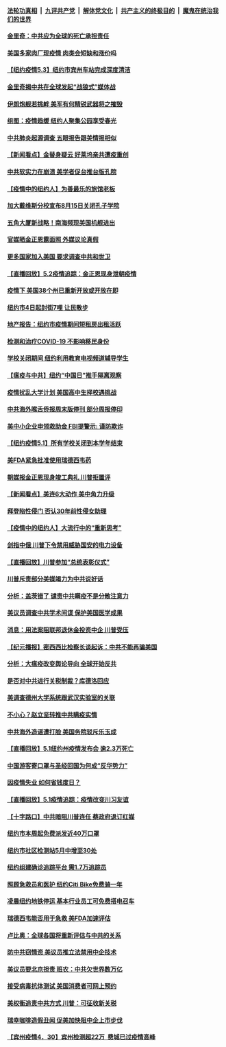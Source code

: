 

####  [法轮功真相](../../../../basic/blob/master/README.md?t=05040031) &nbsp;|&nbsp; [九评共产党](../../../../9ping.md/blob/master/README.md?t=05040031) &nbsp;|&nbsp; [解体党文化](../../../../jtdwh.md/blob/master/README.md?t=05040031)  &nbsp;|&nbsp; [共产主义的终极目的](../../../../gczydzjmd.md/blob/master/README.md?t=05040031) &nbsp;|&nbsp; [魔鬼在统治我们的世界](../../../../mgztzwmdsj.md/blob/master/README.md?t=05040031) 

#### [金里奇：中共应为全球的死亡承担责任](../pages/nsc412/n12079817.md?t=05040031) 

#### [美国多家肉厂现疫情 肉类会短缺和涨价吗](../pages/nsc412/n12078772.md?t=05040031) 

#### [【纽约疫情5.3】纽约市宾州车站完成深度清洁](../pages/nsc412/n12079463.md?t=05040031) 

#### [金里奇揭中共在全球发起“战狼式”媒体战](../pages/nsc412/n12077181.md?t=05040031) 

#### [伊朗炮舰若挑衅 美军有何精锐武器将之摧毁](../pages/nsc412/n12066332.md?t=05040031) 

#### [组图：疫情趋缓 纽约人聚集公园享受春光](../pages/nsc412/n12078866.md?t=05040031) 

#### [中共肺炎起源调查 五眼报告跟美情报相似](../pages/nsc412/n12078651.md?t=05040031) 

#### [【新闻看点】金替身疑云 好莱坞亲共遭疫重创](../pages/nsc412/n12077995.md?t=05040031) 

#### [中共软实力在崩溃 美学者促台推台版孔院](../pages/nsc412/n12078663.md?t=05040031) 

#### [【疫情中的纽约人】为善最乐的旅馆老板](../pages/nsc412/n12078670.md?t=05040031) 

#### [加大戴维斯分校宣布8月15日关闭孔子学院](../pages/nsc412/n12078385.md?t=05040031) 

#### [五角大厦新战略！南海频现美国机舰进出](../pages/nsc412/n12077916.md?t=05040031) 

#### [官媒晒金正恩露面照 外媒议论真假](../pages/nsc412/n12078149.md?t=05040031) 

#### [更多国家加入美国 要求调查中共和世卫](../pages/nsc412/n12078121.md?t=05040031) 

#### [【直播回放】5.2疫情追踪：金正恩现身泄朝疫情](../pages/nsc412/n12077928.md?t=05040031) 

#### [疫情下 美国38个州已重新开放或开放在即](../pages/nsc412/n12076679.md?t=05040031) 

#### [纽约市4日起封街7哩 让民散步](../pages/nsc412/n12077384.md?t=05040031) 

#### [地产报告：纽约市疫情期间短租房出租活跃](../pages/nsc412/n12077341.md?t=05040031) 

#### [检测和治疗COVID-19  不影响移民身份](../pages/nsc412/n12077335.md?t=05040031) 

#### [学校关闭期间   纽约利用教育电视频道辅导学生](../pages/nsc412/n12077349.md?t=05040031) 

#### [【瘟疫与中共】纽约“中国日”推手隔离观察](../pages/nsc412/n12076905.md?t=05040031) 

#### [疫情扰乱大学计划 美国高中生择校遇挑战](../pages/nsc412/n12077269.md?t=05040031) 

#### [中共海外喉舌侨报周末版停刊 部分周报停印](../pages/nsc412/n12076995.md?t=05040031) 

#### [美中小企业申领救助金 FBI提警示: 谨防欺诈](../pages/nsc412/n12076896.md?t=05040031) 

#### [【纽约疫情5.1】所有学校关闭到本学年结束](../pages/nsc412/n12075643.md?t=05040031) 

#### [美FDA紧急批准使用瑞德西韦药](../pages/nsc412/n12076808.md?t=05040031) 

#### [朝媒报金正恩现身竣工典礼 川普拒置评](../pages/nsc412/n12076867.md?t=05040031) 

#### [【新闻看点】美连6大动作 美中角力升级](../pages/nsc412/n12076815.md?t=05040031) 

#### [拜登陷性侵门 否认30年前性侵女助理](../pages/nsc412/n12076636.md?t=05040031) 

#### [【疫情中的纽约人】大流行中的“重新思考”](../pages/nsc412/n12076701.md?t=05040031) 

#### [剑指中俄 川普下令禁用威胁国安的电力设备](../pages/nsc412/n12076604.md?t=05040031) 

#### [【直播回放】川普参加“总统表彰仪式”](../pages/nsc412/n12076572.md?t=05040031) 

#### [川普斥责部分美媒竭力为中共说好话](../pages/nsc412/n12076413.md?t=05040031) 

#### [分析：盖茨错了 谴责中共瞒疫不是分散注意力](../pages/nsc412/n12076550.md?t=05040031) 

#### [美议员调查中共学术间谍 保护美国医学成果](../pages/nsc412/n12076532.md?t=05040031) 

#### [消息：用法案阻联邦退休金投资中企 川普受压](../pages/nsc412/n12076159.md?t=05040031) 

#### [【纪元播报】密西西比检察长谈起诉：中共不能再骗美国](../pages/nsc412/n12076309.md?t=05040031) 

#### [分析：大瘟疫改变舆论导向 全球开始反共](../pages/nsc412/n12076168.md?t=05040031) 

#### [是否对中共进行关税制裁？库德洛回应](../pages/nsc412/n12076406.md?t=05040031) 

#### [美调查德州大学系统跟武汉实验室的关联](../pages/nsc412/n12076315.md?t=05040031) 

#### [不小心？赵立坚转推中共瞒疫实情](../pages/nsc412/n12076209.md?t=05040031) 

#### [中共海外造谣遭打脸 美国务院驳斥乐玉成](../pages/nsc412/n12076259.md?t=05040031) 

#### [【直播回放】5.1纽约州疫情发布会 逾2.3万死亡](../pages/nsc412/n12076229.md?t=05040031) 

#### [中国游客寄口罩与圣经回国为何成“反华势力”](../pages/nsc412/n12074161.md?t=05040031) 

#### [因疫情失业 如何省钱度日？](../pages/nsc412/n12075066.md?t=05040031) 

#### [【直播回放】5.1疫情追踪：疫情改变川习友谊](../pages/nsc412/n12075647.md?t=05040031) 

#### [【十字路口】中共暗阻川普连任 蔡政府退订红媒](../pages/nsc412/n12074348.md?t=05040031) 

#### [纽约市本周起免费派发近40万口罩](../pages/nsc412/n12074807.md?t=05040031) 

#### [纽约市社区检测站5月中增至30处](../pages/nsc412/n12074842.md?t=05040031) 

#### [纽约组建确诊追踪平台   需1.7万追踪员](../pages/nsc412/n12074823.md?t=05040031) 

#### [照顾急救员和医护  纽约Citi Bike免费骑一年](../pages/nsc412/n12074844.md?t=05040031) 

#### [凌晨纽约地铁停运  基本行业员工可免费搭电召车](../pages/nsc412/n12074820.md?t=05040031) 

#### [瑞德西韦能否用于急救 美FDA加速评估](../pages/nsc412/n12074713.md?t=05040031) 

#### [卢比奥：全球各国将重新评估与中共的关系](../pages/nsc412/n12074640.md?t=05040031) 

#### [防中共窃情资 美议员推立法禁用中企技术](../pages/nsc412/n12074650.md?t=05040031) 

#### [美议员要北京担责 班农：中共欠世界数万亿](../pages/nsc412/n12074324.md?t=05040031) 

#### [接受病毒抗体测试 美国消费者可网上预约](../pages/nsc412/n12074555.md?t=05040031) 

#### [美权衡追责中共方式 川普：可征收新关税](../pages/nsc412/n12074524.md?t=05040031) 

#### [瑞幸咖啡造假丑闻 促美加快阻中企上市步伐](../pages/nsc412/n12074448.md?t=05040031) 

#### [【宾州疫情4．30】宾州检测超22万  费城已过疫情高峰](../pages/nsc412/n12074501.md?t=05040031) 


